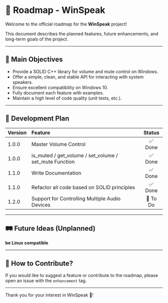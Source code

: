 # 📍 Roadmap - WinSpeak

Welcome to the official roadmap for the **WinSpeak** project!

This document describes the planned features, future enhancements, and long-term goals of the project.

---

## 🚀 Main Objectives

- Provide a SOLID C++ library for volume and mute control on Windows.
- Offer a simple, clean, and stable API for interacting with system speakers.
- Ensure excellent compatibility on Windows 10.
- Fully document each feature with examples.
- Maintain a high level of code quality (unit tests, etc.).

---

## 📅 ​​Development Plan

| Version | Feature | Status |
|:--------|:---------------|:------:|
| 1.0.0 | Master Volume Control | ✅ Done |
| 1.0.0 | is_muted / get_volume / set_volume / set_mute Function | ✅ Done |
| 1.1.0 | Write Documentation                            | ✅ Done  |
| 1.1.0 | Refactor all code based on SOLID principles    | ✅ Done  |
| 1.2.0 | Support for Controlling Multiple Audio Devices | 🔲 To Do |


---

## 🛤️ Future Ideas (Unplanned)

**be Linux compatible**

---

## 📢 How to Contribute?

If you would like to suggest a feature or contribute to the roadmap, please open an issue with the `enhancement` tag.

---

Thank you for your interest in WinSpeak 🚀!

